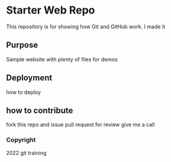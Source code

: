 # Starter Web Repo

This repository is for showing how Git and GitHub work. I made it

## Purpose

Sample website with plenty of files for demos

## Deployment

how to deploy

## how to contribute

fork this repo and issue pull request for review
give me a call

### Copyright
2022 git training

